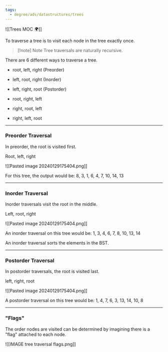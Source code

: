 ```yaml
---
tags:
  - degree/ads/datastructures/trees
---
```

![[Trees MOC 🌍]]

To traverse a tree is to visit each node in the tree exactly once.

> [!note] Note
> Tree traversals are naturally recursive.

There are 6 different ways to traverse a tree.
- root, left, right (Preorder)
- left, root, right (Inorder)
- left, right, root (Postorder)

- root, right, left
- right, root, left
- right, left, root

---
### Preorder Traversal

In preorder, the root is visited first.

Root, left, right

![[Pasted image 20240129175404.png]]

For this tree, the output would be:
8, 3, 1, 6, 4, 7, 10, 14, 13

---
### Inorder Traversal

Inorder traversals visit the root in the middle.

Left, root, right

![[Pasted image 20240129175404.png]]

An inorder traversal on this tree would be:
1, 3, 4, 6, 7, 8, 10, 13, 14

An inorder traversal sorts the elements in the BST.

---
### Postorder Traversal

In postorder traversals, the root is visited last.

left, right, root

![[Pasted image 20240129175404.png]]

A postorder traversal on this tree would be:
1, 4, 7, 6, 3, 13, 14, 10, 8

---
### "Flags"

The order nodes are visited can be determined by imagining there is a "flag" attached to each node.

![[IMAGE tree traversal flags.png]]